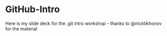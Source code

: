 # GitHub-Intro
Here is my slide deck for the .git intro workshop - thanks to @nicktikhonov for the material
